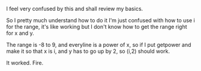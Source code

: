 I feel very confused by this and shall review my basics.

So I pretty much understand how to do it I'm just confused with how to use i for the range, it's like working but I don't know how to get the range right for x and y.

The range is -8 to 9, and everyline is a power of x, so if I put getpower and make it so that x is i, and y has to go up by 2, so (i,2) should work.

It worked. Fire.
